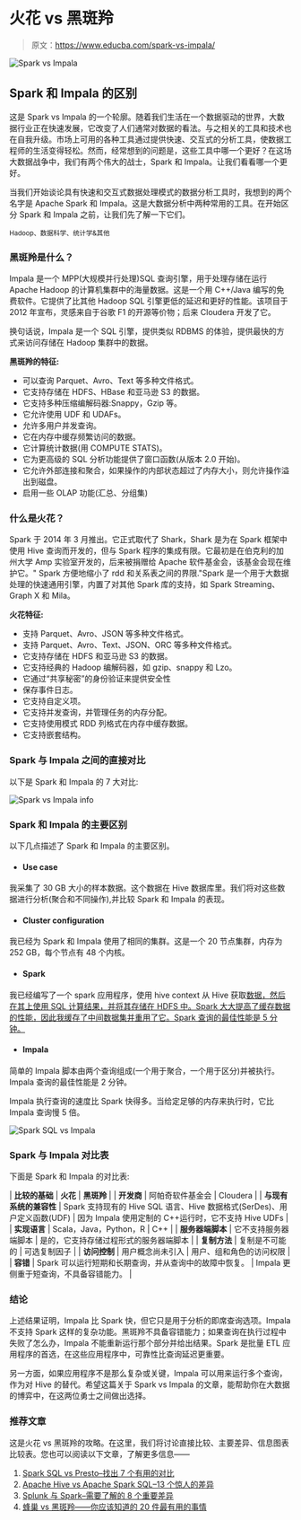 # 火花 vs 黑斑羚

> 原文：<https://www.educba.com/spark-vs-impala/>

![Spark vs Impala](img/338aecbe812eaf9c0a5886c6c6734c16.png)



## Spark 和 Impala 的区别

这是 Spark vs Impala 的一个轮廓。随着我们生活在一个数据驱动的世界，大数据行业正在快速发展，它改变了人们通常对数据的看法。与之相关的工具和技术也在自我升级。市场上可用的各种工具通过提供快速、交互式的分析工具，使数据工程师的生活变得轻松。然而，经常想到的问题是，这些工具中哪一个更好？在这场大数据战争中，我们有两个伟大的战士，Spark 和 Impala。让我们看看哪一个更好。

当我们开始谈论具有快速和交互式数据处理模式的数据分析工具时，我想到的两个名字是 Apache Spark 和 Impala。这是大数据分析中两种常用的工具。在开始区分 Spark 和 Impala 之前，让我们先了解一下它们。

<small>Hadoop、数据科学、统计学&其他</small>

### 黑斑羚是什么？

Impala 是一个 MPP(大规模并行处理)SQL 查询引擎，用于处理存储在运行 Apache Hadoop 的计算机集群中的海量数据。这是一个用 C++/Java 编写的免费软件。它提供了比其他 Hadoop SQL 引擎更低的延迟和更好的性能。该项目于 2012 年宣布，灵感来自于谷歌 F1 的开源等价物；后来 Cloudera 开发了它。

换句话说，Impala 是一个 SQL 引擎，提供类似 RDBMS 的体验，提供最快的方式来访问存储在 Hadoop 集群中的数据。

**黑斑羚的特征:**

*   可以查询 Parquet、Avro、Text 等多种文件格式。
*   它支持存储在 HDFS、HBase 和亚马逊 S3 的数据。
*   它支持多种压缩编解码器:Snappy，Gzip 等。
*   它允许使用 UDF 和 UDAFs。
*   允许多用户并发查询。
*   它在内存中缓存频繁访问的数据。
*   它计算统计数据(用 COMPUTE STATS)。
*   它为更高级的 SQL 分析功能提供了窗口函数(从版本 2.0 开始)。
*   它允许外部连接和聚合，如果操作的内部状态超过了内存大小，则允许操作溢出到磁盘。
*   启用一些 OLAP 功能(汇总、分组集)

### 什么是火花？

Spark 于 2014 年 3 月推出。它正式取代了 Shark，Shark 是为在 Spark 框架中使用 Hive 查询而开发的，但与 Spark 程序的集成有限。它最初是在伯克利的加州大学 Amp 实验室开发的，后来被捐赠给 Apache 软件基金会，该基金会现在维护它。" Spark 方便地缩小了 rdd 和关系表之间的界限."Spark 是一个用于大数据处理的快速通用引擎，内置了对其他 Spark 库的支持，如 Spark Streaming、Graph X 和 Mila。

**火花特征:**

*   支持 Parquet、Avro、JSON 等多种文件格式。
*   支持 Parquet、Avro、Text、JSON、ORC 等多种文件格式。
*   它支持存储在 HDFS 和亚马逊 S3 的数据。
*   它支持经典的 Hadoop 编解码器，如 gzip、snappy 和 Lzo。
*   它通过“共享秘密”的身份验证来提供安全性
*   保存事件日志。
*   它支持自定义项。
*   它支持并发查询，并管理任务的内存分配。
*   它支持使用模式 RDD 列格式在内存中缓存数据。
*   它支持嵌套结构。

### Spark 与 Impala 之间的直接对比

以下是 Spark 和 Impala 的 7 大对比:

![Spark vs Impala info](img/97137f4615437b0539f3fad13f91a44c.png)



### Spark 和 Impala 的主要区别

以下几点描述了 Spark 和 Impala 的主要区别。

*   #### Use case

我采集了 30 GB 大小的样本数据。这个数据在 Hive 数据库里。我们将对这些数据进行分析(聚合和不同操作),并比较 Spark 和 Impala 的表现。

*   #### Cluster configuration

我已经为 Spark 和 Impala 使用了相同的集群。这是一个 20 节点集群，内存为 252 GB，每个节点有 48 个内核。

*   #### Spark

我已经编写了一个 spark 应用程序，使用 hive context 从 Hive 获取[数据，然后在其上使用 SQL 计算结果，并将其存储在 HDFS 中。Spark 大大提高了缓存数据的性能，因此我缓存了中间数据集并重用了它。Spark 查询的最佳性能是 5 分钟。](https://www.educba.com/what-is-a-hive/)

*   #### Impala

简单的 Impala 脚本由两个查询组成(一个用于聚合，一个用于区分)并被执行。Impala 查询的最佳性能是 2 分钟。

Impala 执行查询的速度比 Spark 快得多。当给定足够的内存来执行时，它比 Impala 查询慢 5 倍。

![Spark SQL vs Impala](img/65c793952e92aa5acbb69be89bbda77a.png)



### Spark 与 Impala 对比表

下面是 Spark 和 Impala 的对比表:

| **比较的基础** | **火花** | **黑斑羚** |
| **开发商** | 阿帕奇软件基金会 | Cloudera |
| **与现有系统的兼容性** | Spark 支持现有的 Hive SQL 语言、Hive 数据格式(SerDes)、用户定义函数(UDF) | 因为 Impala 使用定制的 C++运行时，它不支持 Hive UDFs |
| **实现语言** | Scala，Java，Python，R | C++ |
| **服务器端脚本** | 它不支持服务器端脚本 | 是的，它支持存储过程形式的服务器端脚本 |
| **复制方法** | 复制是不可能的 | 可选复制因子 |
| **访问控制** | 用户概念尚未引入 | 用户、组和角色的访问权限 |
| **容错** | Spark 可以运行短期和长期查询，并从查询中的故障中恢复。 | Impala 更侧重于短查询，不具备容错能力。 |

### 结论

上述结果证明，Impala 比 Spark 快，但它只是用于分析的即席查询选项。Impala 不支持 Spark 这样的复杂功能。黑斑羚不具备容错能力；如果查询在执行过程中失败了怎么办，Impala 不能重新运行那个部分并给出结果。Spark 是批量 ETL 应用程序的首选，在这些应用程序中，可靠性比查询延迟更重要。

另一方面，如果应用程序不是那么复杂或关键，Impala 可以用来运行多个查询，作为对 Hive 的替代。希望这篇关于 Spark vs Impala 的文章，能帮助你在大数据的博弈中，在这两位勇士之间做出选择。

### 推荐文章

这是火花 vs 黑斑羚的攻略。在这里，我们将讨论直接比较、主要差异、信息图表比较表。您也可以阅读以下文章，了解更多信息——

1.  [Spark SQL vs Presto–找出 7 个有用的对比](https://www.educba.com/spark-sql-vs-presto/)
2.  [Apache Hive vs Apache Spark SQL–13 个惊人的差异](https://www.educba.com/apache-hive-vs-apache-spark-sql/)
3.  [Splunk 与 Spark–需要了解的 8 个重要差异](https://www.educba.com/splunk-vs-spark/)
4.  [蜂巢 vs 黑斑羚——你应该知道的 20 件最有用的事情](https://www.educba.com/hive-vs-impala/)





